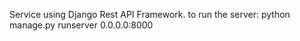 Service using Django Rest API Framework. 
to run the server: python manage.py runserver 0.0.0.0:8000
